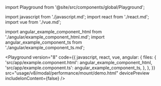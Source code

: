 import Playground from '@site/src/components/global/Playground';

import javascript from './javascript.md';
import react from './react.md';
import vue from './vue.md';

import angular_example_component_html from './angular/example_component_html.md';
import angular_example_component_ts from './angular/example_component_ts.md';

<Playground
  version="8"
  code={{
    javascript,
    react,
    vue,
    angular: {
      files: {
        'src/app/example.component.html': angular_example_component_html,
        'src/app/example.component.ts': angular_example_component_ts,
      },
    },
  }}
  src="usage/v8/modal/performance/mount/demo.html"
  devicePreview
  includeIonContent={false}
/>

